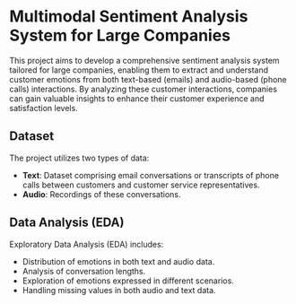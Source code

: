 # Multimodal Sentiment Analysis System for Large Companies

This project aims to develop a comprehensive sentiment analysis system tailored for large companies, enabling them to extract and understand customer emotions from both text-based (emails) and audio-based (phone calls) interactions. By analyzing these customer interactions, companies can gain valuable insights to enhance their customer experience and satisfaction levels.

## Dataset
The project utilizes two types of data:
- **Text**: Dataset comprising email conversations or transcripts of phone calls between customers and customer service representatives.
- **Audio**: Recordings of these conversations.

## Data Analysis (EDA)
Exploratory Data Analysis (EDA) includes:
- Distribution of emotions in both text and audio data.
- Analysis of conversation lengths.
- Exploration of emotions expressed in different scenarios.
- Handling missing values in both audio and text data.

